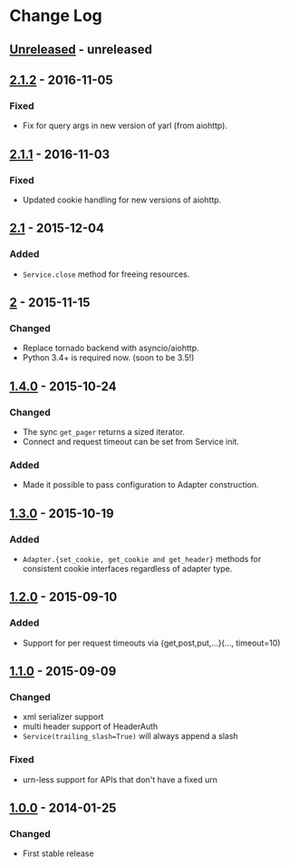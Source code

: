 # Change Log


## [Unreleased] - unreleased


## [2.1.2] - 2016-11-05
### Fixed
- Fix for query args in new version of yarl (from aiohttp).


## [2.1.1] - 2016-11-03
### Fixed
- Updated cookie handling for new versions of aiohttp.


## [2.1] - 2015-12-04
### Added
- `Service.close` method for freeing resources.


## [2] - 2015-11-15
### Changed
- Replace tornado backend with asyncio/aiohttp.
- Python 3.4+ is required now. (soon to be 3.5!)


## [1.4.0] - 2015-10-24
### Changed
- The sync `get_pager` returns a sized iterator.
- Connect and request timeout can be set from Service init.

### Added
- Made it possible to pass configuration to Adapter construction.


## [1.3.0] - 2015-10-19
### Added
- `Adapter.{set_cookie, get_cookie and get_header}` methods for consistent
  cookie interfaces regardless of adapter type.


## [1.2.0] - 2015-09-10
### Added
- Support for per request timeouts via {get,post,put,...}(..., timeout=10)


## [1.1.0] - 2015-09-09
### Changed
- xml serializer support
- multi header support of HeaderAuth
- `Service(trailing_slash=True)` will always append a slash

### Fixed
- urn-less support for APIs that don't have a fixed urn


## [1.0.0] - 2014-01-25
### Changed
- First stable release


[unreleased]: https://github.com/mayfield/syndicate/compare/v2.1.2...HEAD
[2.1.2]: https://github.com/mayfield/syndicate/compare/v2.1.1...v2.1.2
[2.1.1]: https://github.com/mayfield/syndicate/compare/v2.1...v2.1.1
[2.1]: https://github.com/mayfield/syndicate/compare/v2...v2.1
[2]: https://github.com/mayfield/syndicate/compare/v1.4.0...v2
[1.4.0]: https://github.com/mayfield/syndicate/compare/v1.3.0...v1.4.0
[1.3.0]: https://github.com/mayfield/syndicate/compare/v1.2.0...v1.3.0
[1.2.0]: https://github.com/mayfield/syndicate/compare/v1.1.0...v1.2.0
[1.1.0]: https://github.com/mayfield/syndicate/compare/v1.0.0...v1.1.0
[1.0.0]: https://github.com/mayfield/syndicate/compare/b9ec552eb9967c5622053c33b0b0a4789a16ffab...v1.0.0
